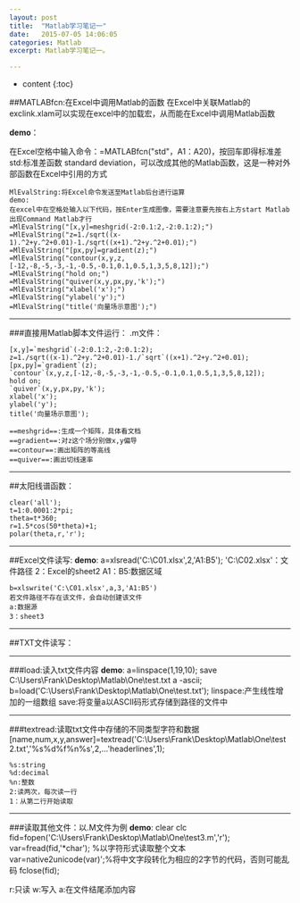 ```yaml
---
layout: post
title:  "Matlab学习笔记一"
date:   2015-07-05 14:06:05
categories: Matlab
excerpt: Matlab学习笔记一。

---
```

* content
{:toc}



##MATLABfcn:在Excel中调用Matlab的函数
在Excel中关联Matlab的exclink.xlam可以实现在excel中的加载宏，从而能在Excel中调用Matlab函数

**demo**：

在Excel空格中输入命令：=MATLABfcn("std"，A1：A20)，按回车即得标准差
std:标准差函数 standard deviation，可以改成其他的Matlab函数，这是一种对外部函数在Excel中引用的方式

	MlEvalString:将Excel命令发送至Matlab后台进行运算
	demo:
	在excel中在空格处输入以下代码，按Enter生成图像，需要注意要先按右上方start Matlab出现Command Matlab才行
	=MlEvalString("[x,y]=meshgrid(-2:0.1:2,-2:0.1:2);")
	=MlEvalString("z=1./sqrt((x-1).^2+y.^2+0.01)-1./sqrt((x+1).^2+y.^2+0.01);")
	=MlEvalString("[px,py]=gradient(z);")
	=MlEvalString("contour(x,y,z,[-12,-8,-5,-3,-1,-0.5,-0.1,0.1,0.5,1,3,5,8,12]);")
	=MlEvalString("hold on;")
	=MlEvalString("quiver(x,y,px,py,'k');")
	=MlEvalString("xlabel('x');")
	=MlEvalString("ylabel('y');")
	=MlEvalString("title('向量场示意图');")

---

###直接用Matlab脚本文件运行：
.m文件：

	[x,y]=`meshgrid`(-2:0.1:2,-2:0.1:2);
	z=1./sqrt((x-1).^2+y.^2+0.01)-1./`sqrt`((x+1).^2+y.^2+0.01); 
	[px,py]=`gradient`(z);
	`contour`(x,y,z,[-12,-8,-5,-3,-1,-0.5,-0.1,0.1,0.5,1,3,5,8,12]);
	hold on;
	`quiver`(x,y,px,py,'k');
	xlabel('x');
	ylabel('y');
	title('向量场示意图');

	==meshgrid==:生成一个矩阵，具体看文档
	==gradient==:对z这个场分别做x,y偏导
	==contour==:画出矩阵的等高线
	==quiver==:画出切线速率

---

##太阳线谱函数：

	clear('all');
	t=1:0.0001:2*pi;
	theta=t*360;
	r=1.5*cos(50*theta)+1;
	polar(theta,r,'r');

---

##Excel文件读写:
**demo**:
	a=xlsread('C:\C01.xlsx',2,'A1:B5');
	'C:\C02.xlsx'：文件路径
	2：Excel的sheet2
	A1：B5:数据区域

	b=xlswrite('C:\C01.xlsx',a,3,'A1:B5')
	若文件路径不存在该文件，会自动创建该文件
	a:数据源
	3：sheet3

---

##TXT文件读写：

---

###load:读入txt文件内容
**demo**:
	a=linspace(1,19,10);
	save C:\Users\Frank\Desktop\Matlab\One\test.txt a -ascii;
	b=load('C:\Users\Frank\Desktop\Matlab\One\test.txt');
	linspace:产生线性增加的一组数组
	save:将变量a以ASCII码形式存储到路径的文件中

---

###textread:读取txt文件中存储的不同类型字符和数据
	[name,num,x,y,answer]=textread('C:\Users\Frank\Desktop\Matlab\One\test2.txt','%s%d%f%n%s',2,...'headerlines',1);
	
	%s:string
	%d:decimal
	%n:整数
	2:读两次，每次读一行
	1：从第二行开始读取

---

###读取其他文件：以.M文件为例
**demo**:
	clear
	clc
	fid=fopen('C:\Users\Frank\Desktop\Matlab\One\test3.m','r');
	var=fread(fid,'*char'); %以字符形式读取整个文本
	var=native2unicode(var)';%将中文字段转化为相应的2字节的代码，否则可能乱码
	fclose(fid);

r:只读 w:写入 a:在文件结尾添加内容
